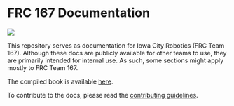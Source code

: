 # FRC 167 Documentation

![](https://github.com/dominicrutk/docs/workflows/gh-pages/badge.svg?branch=master)

This repository serves as documentation for Iowa City Robotics \(FRC Team 167\).
Although these docs are publicly available for other teams to use, they are primarily intended for internal use.
As such, some sections might apply mostly to FRC Team 167.

The compiled book is available [here](https://dominicrutk.github.io/docs/).

To contribute to the docs, please read the [contributing guidelines](./CONTRIBUTING.md).
